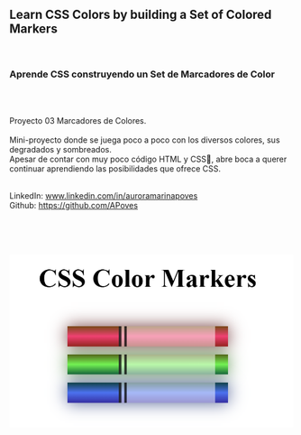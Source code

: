 ## Learn CSS Colors by building a Set of Colored Markers

<br>

### Aprende CSS construyendo un Set de Marcadores de Color

<br>
<br>

Proyecto 03 Marcadores de Colores.
<br>
<br>
Mini-proyecto donde se juega poco a poco con los diversos colores, sus degradados y sombreados.
<br>
Apesar de contar con muy poco código HTML y CSS🎨, abre boca a querer continuar aprendiendo las posibilidades que ofrece CSS.
<br>
<br>

LinkedIn: www.linkedin.com/in/auroramarinapoves
<br>
Github: https://github.com/APoves

<br>
<br>

<br>


![Colored Markers](https://github.com/APoves/Responsive-Web-Design/blob/main/03%20CSS%20Color%20Markers/CSS%20Color%20Markers.jpg)
